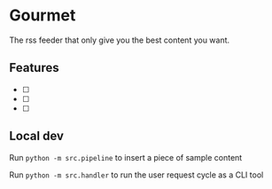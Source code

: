 # Gourmet

The rss feeder that only give you the best content you want.

## Features

- [ ]
- [ ]
- [ ]

## Local dev

Run `python -m src.pipeline` to insert a piece of sample content

Run `python -m src.handler` to run the user request cycle as a CLI tool
